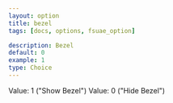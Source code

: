 ```yaml
---
layout: option
title: bezel
tags: [docs, options, fsuae_option]

description: Bezel
default: 0
example: 1
type: Choice
---
```


Value: 1 ("Show Bezel")
Value: 0 ("Hide Bezel")
